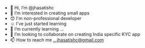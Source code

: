 - 👋 Hi, I’m @jhasatishc
- 👀 I’m interested in creating small apps
- 😊 I'm non-professional developer
- ☺️ I've just started learning
- 🌱 I’m currently learning ...
- 💞️ I’m looking to collaborate on creating India specific KYC app
- 📫 How to reach me ...jhasatishc@gmail.com

<!---
jhasatishc/jhasatishc is a ✨ special ✨ repository because its `README.md` (this file) appears on your GitHub profile.
You can click the Preview link to take a look at your changes.
--->
